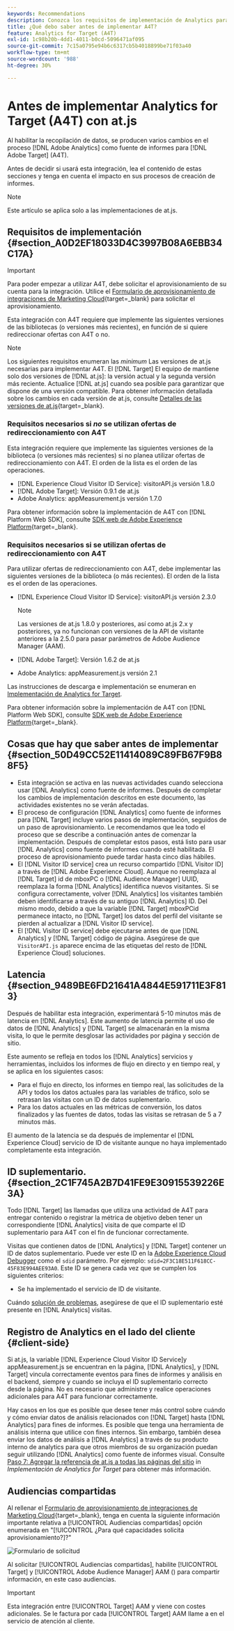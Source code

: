 ```yaml
---
keywords: Recommendations
description: Conozca los requisitos de implementación de Analytics para [!DNL Target] (A4T) y qué considerar antes de implementar esta integración.
title: ¿Qué debo saber antes de implementar A4T?
feature: Analytics for Target (A4T)
exl-id: 1c98b20b-4dd1-4011-b0cd-5096471af095
source-git-commit: 7c15a0795e94b6c6317cb5b4018899be71f03a40
workflow-type: tm+mt
source-wordcount: '988'
ht-degree: 30%

---
```


# Antes de implementar Analytics for Target (A4T) con at.js

Al habilitar la recopilación de datos, se producen varios cambios en el proceso [!DNL Adobe Analytics] como fuente de informes para [!DNL Adobe Target] (A4T).

Antes de decidir si usará esta integración, lea el contenido de estas secciones y tenga en cuenta el impacto en sus procesos de creación de informes.

>[!NOTE]
>
>Este artículo se aplica solo a las implementaciones de at.js.

## Requisitos de implementación {#section_A0D2EF18033D4C3997B08A6EBB34C17A}

>[!IMPORTANT]
>
>Para poder empezar a utilizar A4T, debe solicitar el aprovisionamiento de su cuenta para la integración. Utilice el [Formulario de aprovisionamiento de integraciones de Marketing Cloud](https://survey.adobe.com/jfe/form/SV_ekBHTLSoP5Zki2y){target=_blank} para solicitar el aprovisionamiento.

Esta integración con A4T requiere que implemente las siguientes versiones de las bibliotecas (o versiones más recientes), en función de si quiere redireccionar ofertas con A4T o no.

>[!NOTE]
>
>Los siguientes requisitos enumeran las *minimum* Las versiones de at.js necesarias para implementar A4T. El [!DNL Target] El equipo de mantiene solo dos versiones de [!DNL at.js]: la versión actual y la segunda versión más reciente. Actualice [!DNL at.js] cuando sea posible para garantizar que dispone de una versión compatible. Para obtener información detallada sobre los cambios en cada versión de at.js, consulte [Detalles de las versiones de at.js](https://experienceleague.corp.adobe.com/docs/target-dev/developer/client-side/at-js-implementation/target-atjs-versions.html){target=_blank}.

### Requisitos necesarios si *no* se utilizan ofertas de redireccionamiento con A4T

Esta integración requiere que implemente las siguientes versiones de la biblioteca (o versiones más recientes) si no planea utilizar ofertas de redireccionamiento con A4T. El orden de la lista es el orden de las operaciones.

* [!DNL Experience Cloud Visitor ID Service]: visitorAPI.js versión 1.8.0
* [!DNL Adobe Target]: Versión 0.9.1 de at.js
* Adobe Analytics: appMeasurement.js versión 1.7.0

Para obtener información sobre la implementación de A4T con [!DNL Platform Web SDK], consulte [SDK web de Adobe Experience Platform](https://experienceleague.corp.adobe.com/docs/target-dev/developer/client-side/aep-web-sdk.html){target=_blank}.

### Requisitos necesarios si se utilizan ofertas de redireccionamiento con A4T

Para utilizar ofertas de redireccionamiento con A4T, debe implementar las siguientes versiones de la biblioteca (o más recientes). El orden de la lista es el orden de las operaciones.

* [!DNL Experience Cloud Visitor ID Service]: visitorAPI.js versión 2.3.0

   >[!NOTE]
   >
   >Las versiones de at.js 1.8.0 y posteriores, así como at.js 2.x y posteriores, ya no funcionan con versiones de la API de visitante anteriores a la 2.5.0 para pasar parámetros de Adobe Audience Manager (AAM).

* [!DNL Adobe Target]: Versión 1.6.2 de at.js

* Adobe Analytics: appMeasurement.js versión 2.1

Las instrucciones de descarga e implementación se enumeran en [Implementación de Analytics for Target](/help/main/c-integrating-target-with-mac/a4t/a4timplementation.md).

Para obtener información sobre la implementación de A4T con [!DNL Platform Web SDK], consulte [SDK web de Adobe Experience Platform](https://experienceleague.corp.adobe.com/docs/target-dev/developer/client-side/aep-web-sdk.html){target=_blank}.

## Cosas que hay que saber antes de implementar {#section_50D49CC52E11414089C89FB67F9B88F5}

* Esta integración se activa en las nuevas actividades cuando selecciona usar [!DNL Analytics] como fuente de informes. Después de completar los cambios de implementación descritos en este documento, las actividades existentes no se verán afectadas.
* El proceso de configuración [!DNL Analytics] como fuente de informes para [!DNL Target] incluye varios pasos de implementación, seguidos de un paso de aprovisionamiento. Le recomendamos que lea todo el proceso que se describe a continuación antes de comenzar la implementación. Después de completar estos pasos, está listo para usar [!DNL Analytics] como fuente de informes cuando esté habilitada. El proceso de aprovisionamiento puede tardar hasta cinco días hábiles.
* El [!DNL Visitor ID service] crea un recurso compartido [!DNL Visitor ID] a través de [!DNL Adobe Experience Cloud]. Aunque no reemplaza al [!DNL Target] id de mboxPC o [!DNL Audience Manager] UUID, reemplaza la forma [!DNL Analytics] identifica nuevos visitantes. Si se configura correctamente, volver [!DNL Analytics] los visitantes también deben identificarse a través de su antiguo [!DNL Analytics] ID. Del mismo modo, debido a que la variable [!DNL Target] mboxPCid permanece intacto, no [!DNL Target] los datos del perfil del visitante se pierden al actualizar a [!DNL Visitor ID service].
* El [!DNL Visitor ID service] debe ejecutarse antes de que [!DNL Analytics] y [!DNL Target] código de página. Asegúrese de que `VisitorAPI.js` aparece encima de las etiquetas del resto de [!DNL Experience Cloud] soluciones.

## Latencia {#section_9489BE6FD21641A4844E591711E3F813}

Después de habilitar esta integración, experimentará 5-10 minutos más de latencia en [!DNL Analytics]. Este aumento de latencia permite el uso de datos de [!DNL Analytics] y [!DNL Target] se almacenarán en la misma visita, lo que le permite desglosar las actividades por página y sección de sitio.

Este aumento se refleja en todos los [!DNL Analytics] servicios y herramientas, incluidos los informes de flujo en directo y en tiempo real, y se aplica en los siguientes casos:

* Para el flujo en directo, los informes en tiempo real, las solicitudes de la API y todos los datos actuales para las variables de tráfico, solo se retrasan las visitas con un ID de datos suplementario.
* Para los datos actuales en las métricas de conversión, los datos finalizados y las fuentes de datos, todas las visitas se retrasan de 5 a 7 minutos más.

El aumento de la latencia se da después de implementar el [!DNL Experience Cloud] servicio de ID de visitante aunque no haya implementado completamente esta integración.

## ID suplementario.  {#section_2C1F745A2B7D41FE9E30915539226E3A}

Todo [!DNL Target] las llamadas que utiliza una actividad de A4T para entregar contenido o registrar la métrica de objetivo deben tener un correspondiente [!DNL Analytics] visita de que comparte el ID suplementario para A4T con el fin de funcionar correctamente.

Visitas que contienen datos de [!DNL Analytics] y [!DNL Target] contener un ID de datos suplementario. Puede ver este ID en la [Adobe Experience Cloud Debugger](https://experienceleague.adobe.com/docs/debugger/using/experience-cloud-debugger.html) como el `sdid` parámetro. Por ejemplo: `sdid=2F3C18E511F618CC-45F83E994AEE93A0`. Este ID se genera cada vez que se cumplen los siguientes criterios:

* Se ha implementado el servicio de ID de visitante.

Cuándo [solución de problemas](/help/main/c-integrating-target-with-mac/a4t/c-a4t-troubleshooting/a4t-troubleshooting.md), asegúrese de que el ID suplementario esté presente en [!DNL Analytics] visitas.

## Registro de Analytics en el lado del cliente {#client-side}

Si at.js, la variable [!DNL Experience Cloud Visitor ID Service]y appMeasurement.js se encuentran en la página, [!DNL Analytics], y [!DNL Target] vincula correctamente eventos para fines de informes y análisis en el backend, siempre y cuando se incluya el ID suplementario correcto desde la página. No es necesario que administre y realice operaciones adicionales para A4T para funcionar correctamente.

Hay casos en los que es posible que desee tener más control sobre cuándo y cómo enviar datos de análisis relacionados con [!DNL Target] hasta [!DNL Analytics] para fines de informes. Es posible que tenga una herramienta de análisis interna que utilice con fines internos. Sin embargo, también desea enviar los datos de análisis a [!DNL Analytics] a través de su producto interno de analytics para que otros miembros de su organización puedan seguir utilizando [!DNL Analytics] como fuente de informes visual. Consulte [Paso 7: Agregar la referencia de at.js a todas las páginas del sitio](/help/main/c-integrating-target-with-mac/a4t/a4timplementation.md#step7) in *Implementación de Analytics for Target* para obtener más información.

## Audiencias compartidas

Al rellenar el [Formulario de aprovisionamiento de integraciones de Marketing Cloud](https://survey.adobe.com/jfe/form/SV_ekBHTLSoP5Zki2y){target=_blank}, tenga en cuenta la siguiente información importante relativa a [!UICONTROL Audiencias compartidas] opción enumerada en &quot;[!UICONTROL ¿Para qué capacidades solicita aprovisionamiento?]?&quot;

![Formulario de solicitud](/help/main/c-integrating-target-with-mac/a4t/assets/request-form.png)

Al solicitar [!UICONTROL Audiencias compartidas], habilite [!UICONTROL Target] y [!UICONTROL Adobe Audience Manager] AAM () para compartir información, en este caso audiencias.

>[!IMPORTANT]
>
>Esta integración entre [!UICONTROL Target] AAM y viene con costes adicionales. Se le factura por cada [!UICONTROL Target] AAM llame a en el servicio de atención al cliente.
